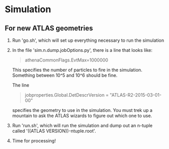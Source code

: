 # Simulation

## For new ATLAS geometries

1. Run 'go.sh', which will set up everything necessary to run the simulation

2. In the file 'sim.n.dump.jobOptions.py', there is a line that looks like:
   
   > athenaCommonFlags.EvtMax=1000000

   This specifies the number of particles to fire in the simulation. Something between 10^5 and 10^6 should be fine.
   
   The line
   
   > jobproperties.Global.DetDescrVersion = "ATLAS-R2-2015-03-01-00"
   
   specifies the geometry to use in the simulation. You must trek up a mountain to ask the ATLAS wizards to figure out which one to use.

3. Run 'run.sh', which will run the simulation and dump out an n-tuple called '((ATLAS VERSION))-ntuple.root'.

4. Time for processing!